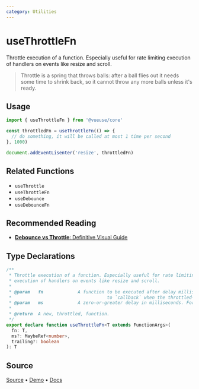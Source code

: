 ```yaml
---
category: Utilities
---
```


# useThrottleFn

Throttle execution of a function. Especially useful for rate limiting execution of handlers on events like resize and scroll.
>
> Throttle is a spring that throws balls: after a ball flies out it needs some time to shrink back, so it cannot throw any more balls unless it's ready.

## Usage

```js
import { useThrottleFn } from '@vueuse/core'

const throttledFn = useThrottleFn(() => {
  // do something, it will be called at most 1 time per second
}, 1000)

document.addEventLisenter('resize', throttledFn)
```

## Related Functions

- `useThrottle`
- `useThrottleFn`
- `useDebounce`
- `useDebounceFn`

## Recommended Reading

- [**Debounce vs Throttle**: Definitive Visual Guide](https://redd.one/blog/debounce-vs-throttle)


<!--FOOTER_STARTS-->
## Type Declarations

```typescript
/**
 * Throttle execution of a function. Especially useful for rate limiting
 * execution of handlers on events like resize and scroll.
 *
 * @param   fn             A function to be executed after delay milliseconds. The `this` context and all arguments are passed through, as-is,
 *                                    to `callback` when the throttled-function is executed.
 * @param   ms             A zero-or-greater delay in milliseconds. For event callbacks, values around 100 or 250 (or even higher) are most useful.
 *
 * @return  A new, throttled, function.
 */
export declare function useThrottleFn<T extends FunctionArgs>(
  fn: T,
  ms?: MaybeRef<number>,
  trailing?: boolean
): T
```

## Source

[Source](https://github.com/vueuse/vueuse/blob/main/packages/shared/useThrottleFn/index.ts) • [Demo](https://github.com/vueuse/vueuse/blob/main/packages/shared/useThrottleFn/demo.vue) • [Docs](https://github.com/vueuse/vueuse/blob/main/packages/shared/useThrottleFn/index.md)


<!--FOOTER_ENDS-->

